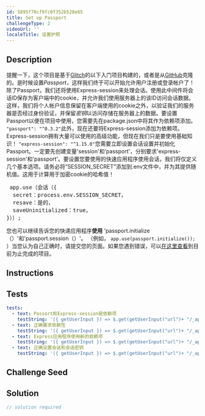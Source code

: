 ```yaml
---
id: 5895f70cf9fc0f352b528e65
title: Set up Passport
challengeType: 2
videoUrl: ''
localeTitle: 设置护照
---
```


## Description
<section id="description">提醒一下，这个项目是基于<a href="https://glitch.com/#!/import/github/freeCodeCamp/boilerplate-advancednode/">Glitch</a>的以下入门项目构建的，或者是从<a href="https://github.com/freeCodeCamp/boilerplate-advancednode/">GitHub</a>克隆的。是时候设置<em>Passport，</em>这样我们终于可以开始允许用户注册或登录帐户了！除了Passport，我们还将使用Express-session来处理会话。使用此中间件将会话ID保存为客户端中的cookie，并允许我们使用服务器上的该ID访问会话数据。这样，我们将个人帐户信息保留在客户端使用的cookie之外，以验证我们的服务器是否经过身份验证，并保留<em>密钥</em>以访问存储在服务器上的数据。要设置Passport以便在项目中使用，您需要先在package.json中将其作为依赖项添加。 <code>&quot;passport&quot;: &quot;^0.3.2&quot;</code>此外，现在还要将Express-session添加为依赖项。 Express-session拥有大量可以使用的高级功能，但现在我们只是要使用基础知识！ <code>&quot;express-session&quot;: &quot;^1.15.0&quot;</code>您需要立即设置会话设置并初始化Passport。一定要先创建变量&#39;session&#39;和&#39;passport&#39;，分别要求&#39;express-session&#39;和&#39;passport&#39;。要设置您要使用的快速应用程序使用会话，我们将仅定义几个基本选项。请务必将“SESSION_SECRET”添加到.env文件中，并为其提供随机值。这用于计算用于加密cookie的哈希值！ <pre> app.use（会话（{
  secret：process.env.SESSION_SECRET，
  resave：是的，
  saveUninitialized：true，
}））; </pre>您也可以继续告诉您的快递应用程序<b>使用</b> &#39;passport.initialize（）&#39;和&#39;passport.session（）&#39;。 （例如， <code>app.use(passport.initialize());</code> ）当您认为自己正确时，请提交您的页面。如果您遇到错误，可以<a href="https://gist.github.com/JosephLivengood/338a9c5a326923c3826a666d430e65c3">在这里查看</a>到目前为止完成的项目。 </section>

## Instructions
<section id="instructions">
</section>

## Tests
<section id='tests'>

```yml
tests:
  - text: Passort和Express-session是依赖项
    testString: '({ getUserInput }) => $.get(getUserInput("url")+ "/_api/package.json") .then(data => { var packJson = JSON.parse(data); assert.property(packJson.dependencies, "passport", "Your project should list "passport" as a dependency"); assert.property(packJson.dependencies, "express-session", "Your project should list "express-session" as a dependency"); }, xhr => { throw new Error(xhr.statusText); })'
  - text: 正确要求依赖性
    testString: '({ getUserInput }) => $.get(getUserInput("url")+ "/_api/server.js") .then(data => { assert.match(data, /require.*("|")passport("|")/gi, "You should have required passport"); assert.match(data, /require.*("|")express-session("|")/gi, "You should have required express-session"); }, xhr => { throw new Error(xhr.statusText); })'
  - text: Express应用程序使用新的依赖项
    testString: '({ getUserInput }) => $.get(getUserInput("url")+ "/_api/server.js") .then(data => { assert.match(data, /passport.initialize/gi, "Your express app should use "passport.initialize()""); assert.match(data, /passport.session/gi, "Your express app should use "passport.session()""); }, xhr => { throw new Error(xhr.statusText); })'
  - text: 正确设置会话和会话密钥
    testString: '({ getUserInput }) => $.get(getUserInput("url")+ "/_api/server.js") .then(data => { assert.match(data, /secret:( |)process.env.SESSION_SECRET/gi, "Your express app should have express-session set up with your secret as process.env.SESSION_SECRET"); }, xhr => { throw new Error(xhr.statusText); })'

```

</section>

## Challenge Seed
<section id='challengeSeed'>

</section>

## Solution
<section id='solution'>

```js
// solution required
```
</section>
